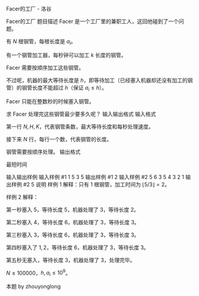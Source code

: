 



Facer的工厂 - 洛谷














Facer的工厂
题目描述
Facer 是一个工厂里的兼职工人，这回他碰到了一个问题。

有 $N$ 根钢管，每根长度是 $a_i$。

有一个钢管加工器，每秒钟可以加工 $k$ 长度的钢管。

Facer 需要按顺序加工这些钢管。

不过呢，机器的最大等待长度是 $h$，即等待加工（已经塞入机器却还没有加工的钢管）的钢管长度不能超过 $h$（保证 $a_i \le h$）。

Facer 只能在整数秒的时候塞入钢管。

求 Facer 处理完这些钢管最少要多久呢？
输入输出格式
输入格式

第一行 $N,H,K$，代表钢管条数，最大等待长度和每秒处理速度。

接下来 $N$ 行，每行一个数，代表钢管的长度。

钢管需要按顺序处理。
输出格式

最短时间

输入输出样例
输入样例 #1
1 5 3
5
输出样例 #1
2
输入样例 #2
5 6 3
5 4 3 2 1
输出样例 #2
5
说明
样例 1 解释：只有 $1$ 根钢管，加工时间为 $\lfloor 5/3\rfloor = 2$。

样例 2 解释：

第一秒塞入 $5$，等待长度 $5$，机器处理了 $3$，等待长度 $2$。

第二秒塞入 $4$，等待长度 $6$，机器处理了 $3$，等待长度 $3$。

第三秒塞入 $3$，等待长度 $6$，机器处理了 $3$，等待长度 $3$。

第四秒塞入了 $1,2$，等待长度 $6$，机器处理了 $3$，等待长度 $3$。

第五秒无塞入，等待长度 $3$，机器处理了 $3$，处理完毕。

$N \le 100000$，$h,a_i \le 10^9$。

本题 by zhouyonglong







